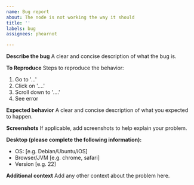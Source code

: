 ```yaml
---
name: Bug report
about: The node is not working the way it should
title: ''
labels: bug
assignees: phearnot

---
```


**Describe the bug**
A clear and concise description of what the bug is.

**To Reproduce**
Steps to reproduce the behavior:
1. Go to '...'
2. Click on '....'
3. Scroll down to '....'
4. See error

**Expected behavior**
A clear and concise description of what you expected to happen.

**Screenshots**
If applicable, add screenshots to help explain your problem.

**Desktop (please complete the following information):**
 - OS: [e.g. Debian/Ubuntu/iOS]
 - Browser/JVM [e.g. chrome, safari]
 - Version [e.g. 22]

**Additional context**
Add any other context about the problem here.
